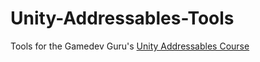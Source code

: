 # Unity-Addressables-Tools
Tools for the Gamedev Guru's [Unity Addressables Course](https://thegamedev.guru/unity-addressables-course/)